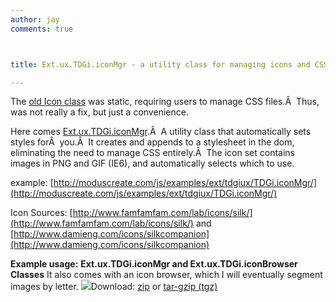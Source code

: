 ```yaml
---
author: jay
comments: true



title: Ext.ux.TDGi.iconMgr - a utility class for managing icons and CSS

---
```


The [old Icon class](http://moduscreate.com/41/famfamfam-icons-packaged-with-css-for-use-with-ext-2x) was static, requiring users to manage CSS files.Â  Thus, was not really a fix, but just a convenience.

Here comes [Ext.ux.TDGi.iconMgr](http://moduscreate.com/js/examples/ext/tdgiux/TDGi.iconMgr/).Â  A utility class that automatically sets styles forÂ  you.Â  It creates and appends to a stylesheet in the dom, eliminating the need to manage CSS entirely.Â  The icon set contains images in PNG and GIF (IE6), and automatically selects which to use.

example: [http://moduscreate.com/js/examples/ext/tdgiux/TDGi.iconMgr/](http://moduscreate.com/js/examples/ext/tdgiux/TDGi.iconMgr/)

Icon Sources:
[http://www.famfamfam.com/lab/icons/silk/](http://www.famfamfam.com/lab/icons/silk/) and [http://www.damieng.com/icons/silkcompanion](http://www.damieng.com/icons/silkcompanion)

**Example usage:**
**Ext.ux.TDGi.iconMgr and Ext.ux.TDGi.iconBrowser Classes**
It also comes with an icon browser, which I will eventually segment images by letter.
![](http://moduscreate.com/img/screencasts/2008-07-14_2032.png)Download: [zip](http://moduscreate.com/js/examples/ext/tdgiux/TDGi.iconMgr/TDGi.iconMgr.zip) or  [tar-gzip (tgz)](http://moduscreate.com/js/examples/ext/tdgiux/TDGi.iconMgr/TDGi.iconMgr.tgz)
